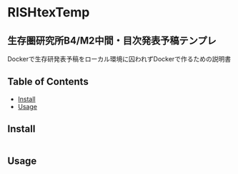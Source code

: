 # RISHtexTemp
## 生存圏研究所B4/M2中間・目次発表予稿テンプレ
Dockerで生存研発表予稿をローカル環境に囚われずDockerで作るための説明書
## Table of Contents
- [Install](#install)
- [Usage](#usage)

## Install

```bash

```

## Usage

```bash

```
